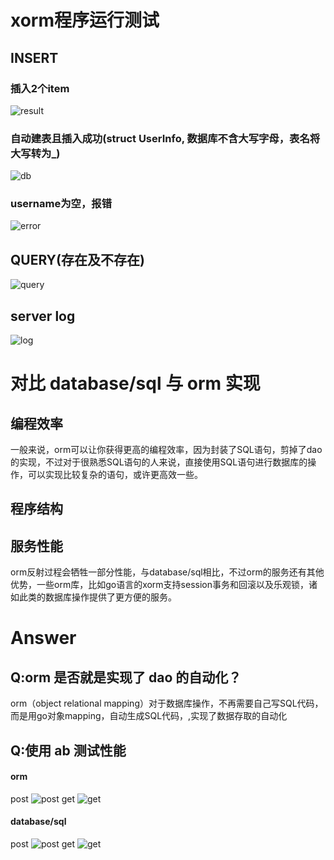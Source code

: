 # xorm程序运行测试
## INSERT
### 插入2个item
![result](http://ww2.sinaimg.cn/large/0060lm7Tly1flzyud9n44j31bo0budir.jpg)
### 自动建表且插入成功(struct UserInfo, 数据库不含大写字母，表名将大写转为_)
![db](http://ww3.sinaimg.cn/large/0060lm7Tly1flzyuaczfdj30m80csta9.jpg)
### username为空，报错
![error](http://ww3.sinaimg.cn/large/0060lm7Tly1flzyuihw01j31a00343z6.jpg)
## QUERY(存在及不存在)
![query](http://ww2.sinaimg.cn/large/0060lm7Tly1flzyuljl67j311u0aywgl.jpg)
## server log
![log](http://ww2.sinaimg.cn/large/0060lm7Tly1flzyuobp3xj314c06ewhg.jpg)
# 对比 database/sql 与 orm 实现
## 编程效率
一般来说，orm可以让你获得更高的编程效率，因为封装了SQL语句，剪掉了dao的实现，不过对于很熟悉SQL语句的人来说，直接使用SQL语句进行数据库的操作，可以实现比较复杂的语句，或许更高效一些。
## 程序结构

## 服务性能
orm反射过程会牺牲一部分性能，与database/sql相比，不过orm的服务还有其他优势，一些orm库，比如go语言的xorm支持session事务和回滚以及乐观锁，诸如此类的数据库操作提供了更方便的服务。
# Answer
## Q:orm 是否就是实现了 dao 的自动化？
orm（object relational mapping）对于数据库操作，不再需要自己写SQL代码，而是用go对象mapping，自动生成SQL代码，,实现了数据存取的自动化

## Q:使用 ab 测试性能
#### orm
post
![post](http://ww1.sinaimg.cn/large/0060lm7Tly1fm000ptmu8j31ke198wpj.jpg)
get
![get](http://ww3.sinaimg.cn/large/0060lm7Tly1fm00pfz6ocj313q162gux.jpg)
#### database/sql
post
![post](http://ww2.sinaimg.cn/large/0060lm7Tly1fm000ae0uqj31kw17jtjx.jpg)
get
![get](http://ww3.sinaimg.cn/large/0060lm7Tly1fm000hij19j316m17kqcx.jpg)
